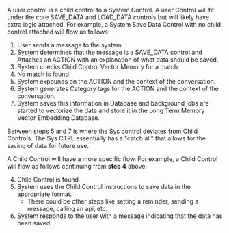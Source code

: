 
A user control is a child control to a System Control. A user Control will fit under the core SAVE_DATA and LOAD_DATA controls but will likely have extra logic attached. For example, a System Save Data Control with no child control attached will flow as follows:

1. User sends a message to the system
2. System determines that the message is a SAVE_DATA control and Attaches an ACTION with an explanation of what data should be saved.
3. System checks Child Control Vector Memory for a match
4. No match is found
5. System expounds on the ACTION and the context of the conversation.
6. System generates Category tags for the ACTION and the context of the conversation.
7. System saves this information in Database and background jobs are started to vectorize the data and store it in the Long Term Memory Vector Embedding Database.

Between steps 5 and 7 is where the Sys control deviates from Child Controls. The Sys CTRL essentially has a "catch all" that allows for the saving of data for future use.

A Child Control will have a more specific flow. For example, a Child Control will flow as follows continuing from **step 4** above:

4. Child Control is found
5. System uses the Child Control instructions to save data in the appropriate format.
	- There could be other steps like setting a reminder, sending a message, calling an api, etc.
6. System responds to the user with a message indicating that the data has been saved.